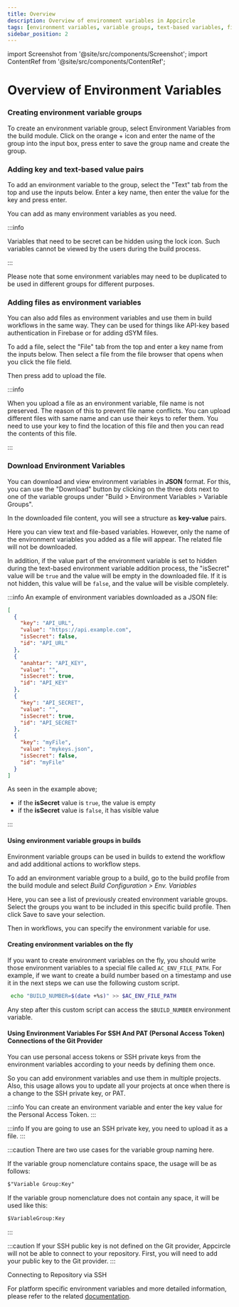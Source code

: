 ```yaml
---
title: Overview
description: Overview of environment variables in Appcircle
tags: [environment variables, variable groups, text-based variables, file-based variables]
sidebar_position: 2
---
```


import Screenshot from '@site/src/components/Screenshot';
import ContentRef from '@site/src/components/ContentRef';

# Overview of Environment Variables

### Creating environment variable groups

To create an environment variable group, select Environment Variables from the build module. Click on the orange + icon and enter the name of the group into the input box, press enter to save the group name and create the group.

<Screenshot url='https://cdn.appcircle.io/docs/assets/be-3108-var2.png' />

### Adding key and text-based value pairs

To add an environment variable to the group, select the "Text" tab from the top and use the inputs below. Enter a key name, then enter the value for the key and press enter.

<Screenshot url='https://cdn.appcircle.io/docs/assets/be-3108-var3.png' />

You can add as many environment variables as you need.

:::info

Variables that need to be secret can be hidden using the lock icon. Such variables cannot be viewed by the users during the build process.

:::

Please note that some environment variables may need to be duplicated to be used in different groups for different purposes.

<Screenshot url='https://cdn.appcircle.io/docs/assets/be-3108-var1.png' />

### Adding files as environment variables

You can also add files as environment variables and use them in build workflows in the same way. They can be used for things like API-key based authentication in Firebase or for adding dSYM files.

To add a file, select the "File" tab from the top and enter a key name from the inputs below. Then select a file from the file browser that opens when you click the file field.

Then press add to upload the file.

<Screenshot url='https://cdn.appcircle.io/docs/assets/be-3108-var4.png' />

<Screenshot url='https://cdn.appcircle.io/docs/assets/be-3108-var5.png' />

:::info

When you upload a file as an environment variable, file name is not preserved. The reason of this to prevent file name conflicts. You can upload different files with same name and can use their keys to refer them. You need to use your key to find the location of this file and then you can read the contents of this file.

:::

### Download Environment Variables

You can download and view environment variables in **JSON** format. For this, you can use the "Download" button by clicking on the three dots next to one of the variable groups under "Build > Environment Variables > Variable Groups".

In the downloaded file content, you will see a structure as **key-value** pairs.

Here you can view text and file-based variables. However, only the name of the environment variables you added as a file will appear. The related file will not be downloaded.

In addition, if the value part of the environment variable is set to hidden during the text-based environment variable addition process, the "isSecret" value will be `true` and the value will be empty in the downloaded file. If it is not hidden, this value will be `false`, and the value will be visible completely.

<Screenshot url='https://cdn.appcircle.io/docs/assets/be-3108-var6.png' />

:::info
An example of environment variables downloaded as a JSON file:

```json
[
  {
    "key": "API_URL",
    "value": "https://api.example.com",
    "isSecret": false,
    "id": "API_URL"
  },
  {
    "anahtar": "API_KEY",
    "value": "",
    "isSecret": true,
    "id": "API_KEY"
  },
  {
    "key": "API_SECRET",
    "value": "",
    "isSecret": true,
    "id": "API_SECRET"
  },
  {
    "key": "myFile",
    "value": "mykeys.json",
    "isSecret": false,
    "id": "myFile"
  }
]
```

As seen in the example above;

- if the **isSecret** value is `true`, the value is empty
- if the **isSecret** value is `false`, it has visible value

:::

#### Using environment variable groups in builds

Environment variable groups can be used in builds to extend the workflow and add additional actions to workflow steps.

To add an environment variable group to a build, go to the build profile from the build module and select _Build Configuration > Env. Variables_

Here, you can see a list of previously created environment variable groups. Select the groups you want to be included in this specific build profile. Then click Save to save your selection.

Then in workflows, you can specify the environment variable for use.

<Screenshot url='https://cdn.appcircle.io/docs/assets/build-configuration-env-variables.png' />

#### Creating environment variables on the fly

If you want to create environment variables on the fly, you should write those environment variables to a special file called `AC_ENV_FILE_PATH`. For example, if we want to create a build number based on a timestamp and use it in the next steps we can use the following custom script.

```bash
 echo "BUILD_NUMBER=$(date +%s)" >> $AC_ENV_FILE_PATH
```

Any step after this custom script can access the `$BUILD_NUMBER` environment variable.

#### Using Environment Variables For SSH And PAT (Personal Access Token) Connections of the Git Provider

You can use personal access tokens or SSH private keys from the environment variables according to your needs by defining them once.

So you can add environment variables and use them in multiple projects. Also, this usage allows you to update all your projects at once when there is a change to the SSH private key, or PAT.

:::info
You can create an environment variable and enter the key value for the Personal Access Token.
:::

<Screenshot url='https://cdn.appcircle.io/docs/assets/be-3108-var7.png' />

<Screenshot url='https://cdn.appcircle.io/docs/assets/repocon-azure.png' />

:::info
If you are going to use an SSH private key, you need to upload it as a file.
:::

<Screenshot url='https://cdn.appcircle.io/docs/assets/be-3108-var8.png' />

<Screenshot url='https://cdn.appcircle.io/docs/assets/sshconn-var.png' />

:::caution
There are two use cases for the variable group naming here.

If the variable group nomenclature contains space, the usage will be as follows:

```txt
$"Variable Group:Key"
```

If the variable group nomenclature does not contain any space, it will be used like this:

```txt
$VariableGroup:Key
```

:::

:::caution
If your SSH public key is not defined on the Git provider, Appcircle will not be able to connect to your repository. First, you will need to add your public key to the Git provider.
:::

<ContentRef url="/build/manage-the-connections/adding-a-build-profile/connecting-to-private-repository-via-ssh">Connecting to Repository via SSH</ContentRef>

For platform specific environment variables and more detailed information, please refer to the related [documentation](/environment-variables/platform-specific-usage).